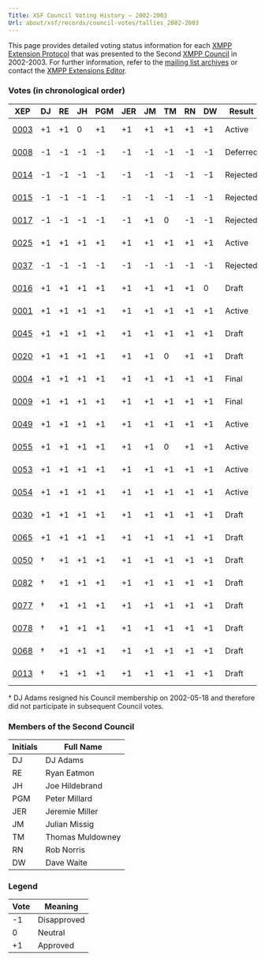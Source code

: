 ```yaml
---
Title: XSF Council Voting History – 2002-2003
Url: about/xsf/records/council-votes/tallies_2002-2003
---
```


This page provides detailed voting status information for each [XMPP Extension Protocol] that was presented to the Second [XMPP Council] in 2002-2003. For further information, refer to the [mailing list archives] or contact the [XMPP Extensions Editor].

### Votes (in chronological order)

| XEP    | DJ       | RE | JH | PGM | JER | JM | TM | RN | DW | Result   | Date       |
|--------|----------|----|----|-----|-----|----|----|----|----|----------|------------|
| [0003] | +1       | +1 |  0 | +1  | +1  | +1 | +1 | +1 | +1 | Active   | 2002-10-15 |
| [0008] | -1       | -1 | -1 | -1  | -1  | -1 | -1 | -1 | -1 | Deferred | 2002-10-15 |
| [0014] | -1       | -1 | -1 | -1  | -1  | -1 | -1 | -1 | -1 | Rejected | 2002-10-15 |
| [0015] | -1       | -1 | -1 | -1  | -1  | -1 | -1 | -1 | -1 | Rejected | 2002-10-15 |
| [0017] | -1       | -1 | -1 | -1  | -1  | +1 |  0 | -1 | -1 | Rejected | 2002-10-15 |
| [0025] | +1       | +1 | +1 | +1  | +1  | +1 | +1 | +1 | +1 | Active   | 2002-10-15 |
| [0037] | -1       | -1 | -1 | -1  | -1  | -1 | -1 | -1 | -1 | Rejected | 2002-10-15 |
| [0016] | +1       | +1 | +1 | +1  | +1  | +1 | +1 | +1 |  0 | Draft    | 2002-10-22 |
| [0001] | +1       | +1 | +1 | +1  | +1  | +1 | +1 | +1 | +1 | Active   | 2002-11-20 |
| [0045] | +1       | +1 | +1 | +1  | +1  | +1 | +1 | +1 | +1 | Draft    | 2002-11-21 |
| [0020] | +1       | +1 | +1 | +1  | +1  | +1 |  0 | +1 | +1 | Draft    | 2002-12-06 |
| [0004] | +1       | +1 | +1 | +1  | +1  | +1 | +1 | +1 | +1 | Final    | 2002-12-09 |
| [0009] | +1       | +1 | +1 | +1  | +1  | +1 | +1 | +1 | +1 | Final    | 2002-12-09 |
| [0049] | +1       | +1 | +1 | +1  | +1  | +1 | +1 | +1 | +1 | Active   | 2003-01-09 |
| [0055] | +1       | +1 | +1 | +1  | +1  | +1 |  0 | +1 | +1 | Active   | 2003-01-09 |
| [0053] | +1       | +1 | +1 | +1  | +1  | +1 | +1 | +1 | +1 | Active   | 2003-03-20 |
| [0054] | +1       | +1 | +1 | +1  | +1  | +1 | +1 | +1 | +1 | Active   | 2003-03-26 |
| [0030] | +1       | +1 | +1 | +1  | +1  | +1 | +1 | +1 | +1 | Draft    | 2003-04-21 |
| [0065] | +1       | +1 | +1 | +1  | +1  | +1 | +1 | +1 | +1 | Draft    | 2003-04-21 |
| [0050] | &dagger; | +1 | +1 | +1  | +1  | +1 | +1 | +1 | +1 | Draft    | 2003-05-19 |
| [0082] | &dagger; | +1 | +1 | +1  | +1  | +1 | +1 | +1 | +1 | Draft    | 2003-05-28 |
| [0077] | &dagger; | +1 | +1 | +1  | +1  | +1 | +1 | +1 | +1 | Draft    | 2003-06-18 |
| [0078] | &dagger; | +1 | +1 | +1  | +1  | +1 | +1 | +1 | +1 | Draft    | 2003-06-18 |
| [0068] | &dagger; | +1 | +1 | +1  | +1  | +1 | +1 | +1 | +1 | Draft    | 2003-08-18 |
| [0013] | &dagger; | +1 | +1 | +1  | +1  | +1 | +1 | +1 | +1 | Draft    | 2003-09-09 |

&dagger; DJ Adams resigned his Council membership on 2002-05-18 and therefore did not participate in subsequent Council votes.

### Members of the Second Council

| Initials | Full Name        |
|----------|------------------|
| DJ       | DJ Adams         |
| RE       | Ryan Eatmon      |
| JH       | Joe Hildebrand   |
| PGM      | Peter Millard    |
| JER      | Jeremie Miller   |
| JM       | Julian Missig    |
| TM       | Thomas Muldowney |
| RN       | Rob Norris       |
| DW       | Dave Waite       |

### Legend

| Vote | Meaning      |
|------|--------------|
| -1   | Disapproved  |
|  0   | Neutral      |
| +1   | Approved     |


  [XMPP Extension Protocol]: /extensions/
  [XMPP Council]: /council/
  [mailing list archives]: https://mail.jabber.org/pipermail/council/
  [XMPP Extensions Editor]: /extensions/editor.shtml
  [0003]: /extensions/xep-0003.html
  [0008]: /extensions/xep-0008.html
  [0014]: /extensions/xep-0014.html
  [0015]: /extensions/xep-0015.html
  [0017]: /extensions/xep-0017.html
  [0025]: /extensions/xep-0025.html
  [0037]: /extensions/xep-0037.html
  [0016]: /extensions/xep-0016.html
  [0001]: /extensions/xep-0001.html
  [0045]: /extensions/xep-0045.html
  [0020]: /extensions/xep-0020.html
  [0004]: /extensions/xep-0004.html
  [0009]: /extensions/xep-0009.html
  [0049]: /extensions/xep-0049.html
  [0055]: /extensions/xep-0055.html
  [0053]: /extensions/xep-0053.html
  [0054]: /extensions/xep-0054.html
  [0030]: /extensions/xep-0030.html
  [0065]: /extensions/xep-0065.html
  [0050]: /extensions/xep-0050.html
  [0082]: /extensions/xep-0082.html
  [0077]: /extensions/xep-0077.html
  [0078]: /extensions/xep-0078.html
  [0068]: /extensions/xep-0068.html
  [0013]: /extensions/xep-0013.html